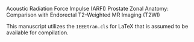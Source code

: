 Acoustic Radiation Force Impulse (ARFI) Prostate Zonal Anatomy: Comparison with Endorectal T2-Weighted MR Imaging (T2WI)

This manuscript utilizes the <code>IEEEtran.cls</code> for LaTeX that is assumed to be available for compilation.
